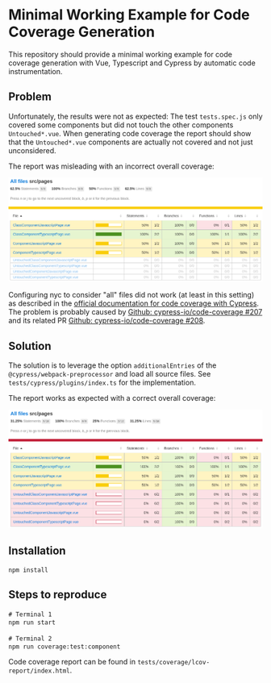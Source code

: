 # Minimal Working Example for Code Coverage Generation

This repository should provide a minimal working example for code coverage generation with Vue, Typescript and Cypress by automatic code instrumentation.

## Problem

Unfortunately, the results were not as expected:
The test `tests.spec.js` only covered some components but did not touch the other components `Untouched*.vue`. 
When generating code coverage the report should show that the `Untouched*.vue` components are actually not covered and not just unconsidered. 

The report was misleading with an incorrect overall coverage:

![Unexpected code coverage](./images/unexpectedCodeCoverage.png)

Configuring nyc to consider "all" files did not work (at least in this setting) as described in the [official documentation for code coverage with Cypress](https://github.com/cypress-io/code-coverage#include-code).
The problem is probably caused by [Github: cypress-io/code-coverage #207](https://github.com/cypress-io/code-coverage/issues/207) and its related PR [Github: cypress-io/code-coverage #208](https://github.com/cypress-io/code-coverage/pull/208).

## Solution

The solution is to leverage the option `additionalEntries` of the `@cypress/webpack-preprocessor` and load all source files. See `tests/cypress/plugins/index.ts` for the implementation.

The report works as expected with a correct overall coverage:

![Expected code coverage](./images/expectedCodeCoverage.png)

## Installation

```
npm install
```

## Steps to reproduce

```
# Terminal 1
npm run start

# Terminal 2
npm run coverage:test:component
```

Code coverage report can be found in `tests/coverage/lcov-report/index.html`.
